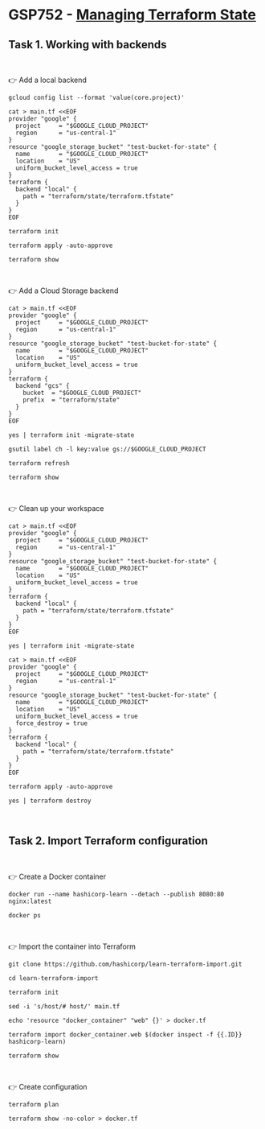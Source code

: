 # GSP752 - [Managing Terraform State](https://www.cloudskillsboost.google/focuses/15845?parent=catalog)

## Task 1. Working with backends
&nbsp;

:point_right:  Add a local backend
```
gcloud config list --format 'value(core.project)'

cat > main.tf <<EOF
provider "google" {
  project     = "$GOOGLE_CLOUD_PROJECT"
  region      = "us-central-1"
}
resource "google_storage_bucket" "test-bucket-for-state" {
  name        = "$GOOGLE_CLOUD_PROJECT"
  location    = "US"
  uniform_bucket_level_access = true
}
terraform {
  backend "local" {
    path = "terraform/state/terraform.tfstate"
  }
}
EOF

terraform init

terraform apply -auto-approve

terraform show
```
&nbsp;

:point_right:  Add a Cloud Storage backend
```
cat > main.tf <<EOF
provider "google" {
  project     = "$GOOGLE_CLOUD_PROJECT"
  region      = "us-central-1"
}
resource "google_storage_bucket" "test-bucket-for-state" {
  name        = "$GOOGLE_CLOUD_PROJECT"
  location    = "US"
  uniform_bucket_level_access = true
}
terraform {
  backend "gcs" {
    bucket  = "$GOOGLE_CLOUD_PROJECT"
    prefix  = "terraform/state"
  }
}
EOF

yes | terraform init -migrate-state

gsutil label ch -l key:value gs://$GOOGLE_CLOUD_PROJECT

terraform refresh

terraform show
```
&nbsp;

:point_right: Clean up your workspace
```
cat > main.tf <<EOF
provider "google" {
  project     = "$GOOGLE_CLOUD_PROJECT"
  region      = "us-central-1"
}
resource "google_storage_bucket" "test-bucket-for-state" {
  name        = "$GOOGLE_CLOUD_PROJECT"
  location    = "US"
  uniform_bucket_level_access = true
}
terraform {
  backend "local" {
    path = "terraform/state/terraform.tfstate"
  }
}
EOF

yes | terraform init -migrate-state

cat > main.tf <<EOF
provider "google" {
  project     = "$GOOGLE_CLOUD_PROJECT"
  region      = "us-central-1"
}
resource "google_storage_bucket" "test-bucket-for-state" {
  name        = "$GOOGLE_CLOUD_PROJECT"
  location    = "US"
  uniform_bucket_level_access = true
  force_destroy = true
}
terraform {
  backend "local" {
    path = "terraform/state/terraform.tfstate"
  }
}
EOF

terraform apply -auto-approve

yes | terraform destroy
```
&nbsp;
## Task 2. Import Terraform configuration
&nbsp;

:point_right: Create a Docker container

```
docker run --name hashicorp-learn --detach --publish 8080:80 nginx:latest

docker ps
```
&nbsp;

:point_right: Import the container into Terraform
```
git clone https://github.com/hashicorp/learn-terraform-import.git

cd learn-terraform-import

terraform init

sed -i 's/host/# host/' main.tf

echo 'resource "docker_container" "web" {}' > docker.tf

terraform import docker_container.web $(docker inspect -f {{.ID}} hashicorp-learn)

terraform show
```
&nbsp;

:point_right: Create configuration
```
terraform plan

terraform show -no-color > docker.tf
```
